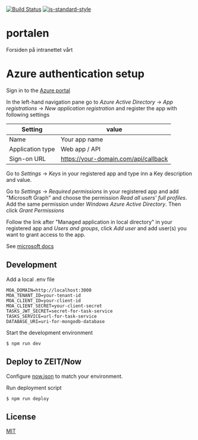 [![Build Status](https://travis-ci.org/telemark/portalen.svg?branch=master)](https://travis-ci.org/telemark/portalen)
[![js-standard-style](https://img.shields.io/badge/code%20style-standard-brightgreen.svg?style=flat)](https://github.com/feross/standard)

# portalen

Forsiden på intranettet vårt

# Azure authentication setup

Sign in to the [Azure portal](https://portal.azure.com/)

In the left-hand navigation pane go to *Azure Active Directory* -> *App registrations* -> *New application registration* and register the app with following settings

| Setting | value |
| ------- | ----- |
| Name    | Your app name |
| Application type | Web app / API |
| Sign-on URL | https://your-domain.com/api/callback |

Go to *Settings* -> *Keys* in your registered app and type inn a Key description and value.

Go to *Settings* -> *Required permissions* in your registered app and add "Microsoft Graph" and choose the permission *Read all users' full profiles*. Add the same permission under *Windows Azure Active Directory*. Then click *Grant Permissions*

Follow the link after "Managed application in local directory" in your registered app and *Users and groups*, click *Add user* and add user(s) you want to grant access to the app.

See [microsoft docs](https://docs.microsoft.com/en-us/azure/active-directory/develop/active-directory-integrating-applications)


## Development

Add a local .env file

```
MOA_DOMAIN=http://localhost:3000
MOA_TENANT_ID=your-tenant-id
MOA_CLIENT_ID=your-client-id
MOA_CLIENT_SECRET=your-client-secret
TASKS_JWT_SECRET=secret-for-task-service
TASKS_SERVICE=url-for-task-service
DATABASE_URI=uri-for-mongodb-database
```

Start the development environment

```
$ npm run dev
```

## Deploy to ZEIT/Now

Configure [now.json](now.json) to match your environment.

Run deployment script

```
$ npm run deploy
```

## License

[MIT](LICENSE)
